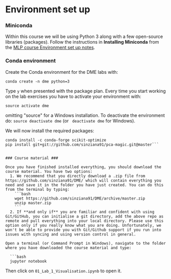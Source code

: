 # Environment set up

### Miniconda ###

Within this course we will be using Python 3 along with a few open-source libraries (packages). Follow the instructions in **Installing Miniconda** from the [MLP course Environment set up 
notes](https://github.com/sinziana91/mlpractical/blob/mlp2017-8/master/notes/environment-set-up.md). 

### Conda environment ###

Create the Conda environment for the DME labs with:

`conda create -n dme python=3`

Type `y` when presented with the package plan. Every time you start working on the lab exercises you have to activate your environment with:

`source activate dme` 

omitting "source" for a Windows installation. To deactivate the environment do: `source deactivate dme` (or ` deactivate dme` for Windows).

We will now install the required packages:

```conda install jupyter numpy scipy matplotlib pandas statsmodels scikit-learn seaborn
conda install -c conda-forge scikit-optimize
pip install git+git://github.com/sinziana91/pca-magic.git@master```


### Course material ###

Once you have finished installed everything, you should download the course material. You have two options:
  1. We recommend that you directly download a .zip file from https://github.com/sinziana91/DME/ which will contain everything you need and save it in the folder you have just created. You can do this from the terminal by typing:
    ```bash
    wget https://github.com/sinziana91/DME/archive/master.zip
    unzip master.zip
    ```
  2. If **and only if** you are familiar and confident with using Git/GitHub, you can initialise a git directory, add the above repo as remote and pull everything into your local directory. Please use this option only if you really know what you are doing. Unfortunately, we won't be able to provide you with Git/Github support if you run into issues with syncing and using version control in general.

Open a terminal (or Command Prompt in Windows), navigate to the folder where you have downloaded the course material and type:

  ```bash
  jupyter notebook
  ```

Then click on `01_Lab_1_Visualisation.ipynb` to open it.
